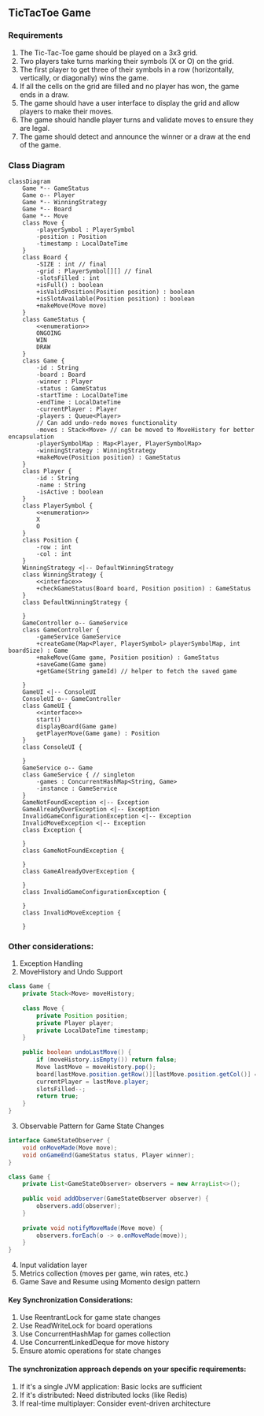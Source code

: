 ## TicTacToe Game

### Requirements

1. The Tic-Tac-Toe game should be played on a 3x3 grid.
2. Two players take turns marking their symbols (X or O) on the grid.
3. The first player to get three of their symbols in a row (horizontally, vertically, or diagonally) wins the game.
4. If all the cells on the grid are filled and no player has won, the game ends in a draw.
5. The game should have a user interface to display the grid and allow players to make their moves.
6. The game should handle player turns and validate moves to ensure they are legal.
7. The game should detect and announce the winner or a draw at the end of the game.

### Class Diagram

```mermaid
classDiagram
    Game *-- GameStatus
    Game o-- Player
    Game *-- WinningStrategy
    Game *-- Board
    Game *-- Move
    class Move {
        -playerSymbol : PlayerSymbol
        -position : Position
        -timestamp : LocalDateTime
    }
    class Board {
        -SIZE : int // final
        -grid : PlayerSymbol[][] // final
        -slotsFilled : int
        +isFull() : boolean
        +isValidPosition(Position position) : boolean
        +isSlotAvailable(Position position) : boolean
        +makeMove(Move move)
    }
    class GameStatus {
        <<enumeration>>
        ONGOING
        WIN
        DRAW
    }
    class Game {
        -id : String
        -board : Board
        -winner : Player
        -status : GameStatus
        -startTime : LocalDateTime
        -endTime : LocalDateTime
        -currentPlayer : Player
        -players : Queue<Player>
        // Can add undo-redo moves functionality
        -moves : Stack<Move> // can be moved to MoveHistory for better encapsulation
        -playerSymbolMap : Map<Player, PlayerSymbolMap>
        -winningStrategy : WinningStrategy
        +makeMove(Position position) : GameStatus
    }
    class Player {
        -id : String
        -name : String
        -isActive : boolean
    }
    class PlayerSymbol {
        <<enumeration>>
        X
        O
    }
    class Position {
        -row : int
        -col : int
    }
    WinningStrategy <|-- DefaultWinningStrategy
    class WinningStrategy {
        <<interface>>
        +checkGameStatus(Board board, Position position) : GameStatus
    }
    class DefaultWinningStrategy {
        
    }
    GameController o-- GameService
    class GameController {
        -gameService GameService
        +createGame(Map<Player, PlayerSymbol> playerSymbolMap, int boardSize) : Game
        +makeMove(Game game, Position position) : GameStatus
        +saveGame(Game game)
        +getGame(String gameId) // helper to fetch the saved game
        
    }
    GameUI <|-- ConsoleUI
    ConsoleUI o-- GameController
    class GameUI {
        <<interface>>
        start()
        displayBoard(Game game)
        getPlayerMove(Game game) : Position
    }
    class ConsoleUI {
        
    }
    GameService o-- Game
    class GameService { // singleton
        -games : ConcurrentHashMap<String, Game>
        -instance : GameService
    }
    GameNotFoundException <|-- Exception
    GameAlreadyOverException <|-- Exception
    InvalidGameConfigurationException <|-- Exception
    InvalidMoveException <|-- Exception
    class Exception {
    
    }
    class GameNotFoundException {
        
    }
    class GameAlreadyOverException {
        
    }
    class InvalidGameConfigurationException {
        
    }
    class InvalidMoveException {
        
    }
```

### Other considerations:
1. Exception Handling
2. MoveHistory and Undo Support
```java
class Game {
    private Stack<Move> moveHistory;
    
    class Move {
        private Position position;
        private Player player;
        private LocalDateTime timestamp;
    }
    
    public boolean undoLastMove() {
        if (moveHistory.isEmpty()) return false;
        Move lastMove = moveHistory.pop();
        board[lastMove.position.getRow()][lastMove.position.getCol()] = null;
        currentPlayer = lastMove.player;
        slotsFilled--;
        return true;
    }
}
```
3. Observable Pattern for Game State Changes
```java
interface GameStateObserver {
    void onMoveMade(Move move);
    void onGameEnd(GameStatus status, Player winner);
}

class Game {
    private List<GameStateObserver> observers = new ArrayList<>();
    
    public void addObserver(GameStateObserver observer) {
        observers.add(observer);
    }
    
    private void notifyMoveMade(Move move) {
        observers.forEach(o -> o.onMoveMade(move));
    }
}
```
4. Input validation layer
5. Metrics collection (moves per game, win rates, etc.)
6. Game Save and Resume using Momento design pattern

#### Key Synchronization Considerations:
1. Use ReentrantLock for game state changes
2. Use ReadWriteLock for board operations
3. Use ConcurrentHashMap for games collection
4. Use ConcurrentLinkedDeque for move history
5. Ensure atomic operations for state changes

#### The synchronization approach depends on your specific requirements:
1. If it's a single JVM application: Basic locks are sufficient
2. If it's distributed: Need distributed locks (like Redis)
3. If real-time multiplayer: Consider event-driven architecture

